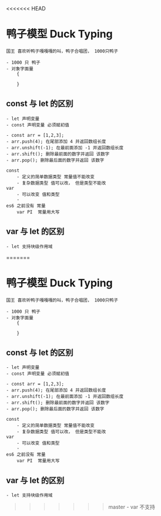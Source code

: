 <<<<<<< HEAD
# 鸭子模型 Duck Typing

    国王 喜欢听鸭子嘎嘎嘎的叫，鸭子合唱团， 1000只鸭子

    - 1000 只 鸭子
    - 对象字面量
        {
            
        }

## const 与 let 的区别
    - let 声明变量
    - const 声明变量 必须赋初值

    - const arr = [1,2,3];
    - arr.push(4); 在尾部添加 4 并返回数组长度
    - arr.unshift(-1); 在最前面添加 -1 并返回数组长度
    - arr.shift(); 删除最前面的数字并返回 该数字 
    - arr.pop(); 删除最后面的数字并返回 该数字

    const 
        - 定义的简单数据类型 常量值不能改变
        - 复杂数据类型 值可以改， 但是类型不能改
    var  
        - 可以改变 值和类型
        -  
    es6 之前没有 常量 
        var PI  常量用大写
## var 与 let 的区别
    - let 支持块级作用域
=======
# 鸭子模型 Duck Typing

    国王 喜欢听鸭子嘎嘎嘎的叫，鸭子合唱团， 1000只鸭子

    - 1000 只 鸭子
    - 对象字面量
        {
            
        }

## const 与 let 的区别
    - let 声明变量
    - const 声明变量 必须赋初值

    - const arr = [1,2,3];
    - arr.push(4); 在尾部添加 4 并返回数组长度
    - arr.unshift(-1); 在最前面添加 -1 并返回数组长度
    - arr.shift(); 删除最前面的数字并返回 该数字 
    - arr.pop(); 删除最后面的数字并返回 该数字

    const 
        - 定义的简单数据类型 常量值不能改变
        - 复杂数据类型 值可以改， 但是类型不能改
    var  
        - 可以改变 值和类型
        -  
    es6 之前没有 常量 
        var PI  常量用大写
## var 与 let 的区别
    - let 支持块级作用域
>>>>>>> master
    - var 不支持
